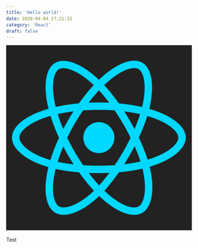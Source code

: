 ```yaml
---
title: 'Hello world!'
date: 2020-04-04 17:21:13
category: 'React'
draft: false
---
```


![](../../assets/react.svg)

Test